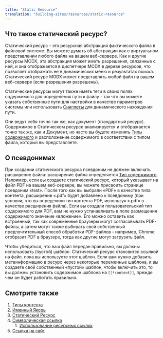```yaml
---
title: "Static Resource"
translation: "building-sites/resources/static-resource"
---
```


## Что такое статический ресурс?

Статический ресурс - это ресурсная абстракция фактического файла в файловой системе. Вы можете думать об абстракции как о виртуальном представлении любого файла на вашем веб-сервере. Как и другие ресурсы MODX, эта абстракция может иметь разрешения, связанные с ней, и она отображается в диспетчере MODX в дереве ресурсов, что позволяет отображать ее в динамических меню и результатах поиска. Статический ресурс MODX может представлять любой файл на вашем веб-сервере (если разрешения разрешены).

Статические ресурсы могут также иметь теги в своих полях содержимого для определения пути к файлу - так что вы можете указать собственные пути для настройки в качестве параметров системы или использовать [Сниппеты](extending-modx/snippets "Сниппеты") для динамического нахождения пути.

Они ведут себя точно так же, как документ (стандартный ресурс). Содержимое в Статическом ресурсе анализируется и отображается точно так же, как и Документ, но часто вы будете изменять [Типы содержимого](building-sites/resources/content-types "Типы содержимого") и расположение содержимого в соответствии с типом файла, который вы представляете.

## О псевдонимах

 При создании статического ресурса псевдоним не должен включать расширение файла: расширение файла определяется [Тип содержимого](building-sites/resources/content-types "Типы содержимого"). Например, если вы создаете статический ресурс, который указывает на файл PDF на вашем веб-сервере, вы можете присвоить странице псевдоним «test». После того как вы выбрали «PDF» в качестве типа контента, расширение «.pdf» будет добавлено к псевдониму (при условии, что вы определили тип контента PDF, используя «.pdf» в качестве расширения файла). Если вы создали пользовательский тип содержимого для PDF, вам не нужно устанавливать в поле размещения содержимого значение «вложение». Его можно оставить как встроенный, так как современные браузеры могут согласовывать PDF-файлы, а затем могут также выбирать свой собственный предпочтительный способ обработки PDF-файлов - например, Chrome отобразит PDF в браузере, тогда как другие могут загрузить файл.

Чтобы убедиться, что ваш файл передан правильно, вы должны использовать (пустой) шаблон. Статический ресурс становится ссылкой на файл, пока вы используете этот шаблон. Если вам нужно добавить метаинформацию в ресурс через некоторые переменные шаблона, и вы создаете свой собственный «пустой» шаблон, чтобы включить это, то вы должны установить содержимое шаблона на `[[*content]]`, прежде чем он будет работать правильно.

## Смотрите также

1. [Типы контента](building-sites/resources/content-types)
2. [Именный Якорь](building-sites/integrating-templates/named-anchor)
3. [Статический Ресурс](building-sites/resources/static-resource)
4. [Символическая ссылка](building-sites/resources/symlink)
    1. [Использование ресурсных ссылок](building-sites/resources/symlink/using-resource-symlinks)
5. [Ссылка на сайт](building-sites/resources/weblink)
